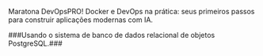 Maratona DevOpsPRO! Docker e DevOps na prática: seus primeiros passos para construir aplicações modernas com IA.

###Usando o sistema de banco de dados relacional de objetos PostgreSQL.###
